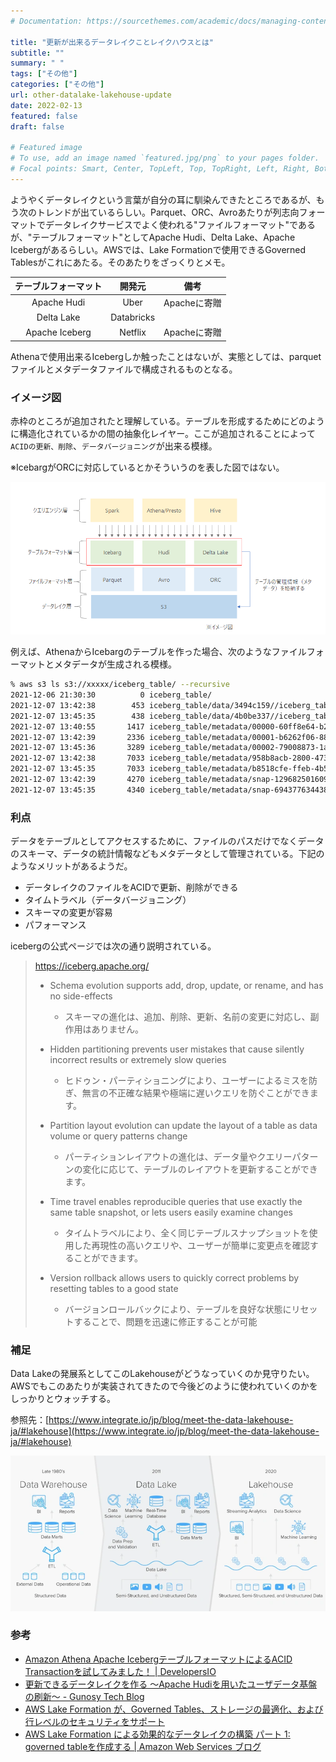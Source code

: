 ```yaml
---
# Documentation: https://sourcethemes.com/academic/docs/managing-content/

title: "更新が出来るデータレイクことレイクハウスとは"
subtitle: ""
summary: " "
tags: ["その他"]
categories: ["その他"]
url: other-datalake-lakehouse-update
date: 2022-02-13
featured: false
draft: false

# Featured image
# To use, add an image named `featured.jpg/png` to your pages folder.
# Focal points: Smart, Center, TopLeft, Top, TopRight, Left, Right, BottomLeft, Bottom, Bott
---
```




ようやくデータレイクという言葉が自分の耳に馴染んできたところであるが、もう次のトレンドが出ているらしい。Parquet、ORC、Avroあたりが列志向フォーマットでデータレイクサービスでよく使われる"ファイルフォーマット"であるが、"テーブルフォーマット"としてApache Hudi、Delta Lake、Apache Icebergがあるらしい。AWSでは、Lake Formationで使用できるGoverned Tablesがこれにあたる。そのあたりをざっくりとメモ。

| テーブルフォーマット |   開発元   |     備考     |
| :------------------: | :--------: | :----------: |
|     Apache  Hudi     |    Uber    | Apacheに寄贈 |
|     Delta  Lake      | Databricks |              |
|   Apache  Iceberg    |  Netflix   | Apacheに寄贈 |

Athenaで使用出来るIcebergしか触ったことはないが、実態としては、parquetファイルとメタデータファイルで構成されるものとなる。

### イメージ図

赤枠のところが追加されたと理解している。テーブルを形成するためにどのように構造化されているかの間の抽象化レイヤー。ここが追加されることによって`ACIDの更新、削除`、`データバージョニング`が出来る模様。

※IcebargがORCに対応しているとかそういうのを表した図ではない。

![image-20220126232022603](image-20220126232022603.png)

例えば、AthenaからIcebargのテーブルを作った場合、次のようなファイルフォーマットとメタデータが生成される模様。

```sh
% aws s3 ls s3://xxxxx/iceberg_table/ --recursive
2021-12-06 21:30:30          0 iceberg_table/
2021-12-07 13:42:38        453 iceberg_table/data/3494c159//iceberg_table/category=macbook/id_bucket=4/82f67f06-a0e1-4522-ba48-3cbe6d3a8be6.parquet
2021-12-07 13:45:35        438 iceberg_table/data/4b0be337//iceberg_table/category=macbook/id_bucket=4/dde0a679-84f8-46f4-891e-33355a25f396.parquet
2021-12-07 13:40:55       1417 iceberg_table/metadata/00000-60ff8e64-b2c6-4cc1-89b1-dc740816cf2d.metadata.json
2021-12-07 13:42:39       2336 iceberg_table/metadata/00001-b6262f06-8805-40c6-9b28-7b1d361f3705.metadata.json
2021-12-07 13:45:36       3289 iceberg_table/metadata/00002-79008873-1a1b-44db-830a-cdeae6c87dde.metadata.json
2021-12-07 13:42:38       7033 iceberg_table/metadata/958b8acb-2800-473b-b55e-486333344762-m0.avro
2021-12-07 13:45:35       7033 iceberg_table/metadata/b8518cfe-ffeb-4b58-880b-81ffe1156b85-m0.avro
2021-12-07 13:42:39       4270 iceberg_table/metadata/snap-1296825016097872104-1-958b8acb-2800-473b-b55e-486333344762.avro
2021-12-07 13:45:35       4340 iceberg_table/metadata/snap-6943776344382491461-1-b8518cfe-ffeb-4b58-880b-81ffe1156b85.avro
```

### 利点

データをテーブルとしてアクセスするために、ファイルのパスだけでなくデータのスキーマ、データの統計情報などもメタデータとして管理されている。下記のようなメリットがあるようだ。

- データレイクのファイルをACIDで更新、削除ができる
- タイムトラベル（データバージョニング）
- スキーマの変更が容易
- パフォーマンス

icebergの公式ページでは次の通り説明されている。

> https://iceberg.apache.org/
>
> - Schema evolution supports add, drop, update, or rename, and has no side-effects
>   - スキーマの進化は、追加、削除、更新、名前の変更に対応し、副作用はありません。
>
> - Hidden partitioning prevents user mistakes that cause silently incorrect results or extremely slow queries
>   - ヒドゥン・パーティショニングにより、ユーザーによるミスを防ぎ、無言の不正確な結果や極端に遅いクエリを防ぐことができます。
>
> - Partition layout evolution can update the layout of a table as data volume or query patterns change
>   - パーティションレイアウトの進化は、データ量やクエリーパターンの変化に応じて、テーブルのレイアウトを更新することができます。
>
> - Time travel enables reproducible queries that use exactly the same table snapshot, or lets users easily examine changes
>   - タイムトラベルにより、全く同じテーブルスナップショットを使用した再現性の高いクエリや、ユーザーが簡単に変更点を確認することができます。
> - Version rollback allows users to quickly correct problems by resetting tables to a good state
>   - バージョンロールバックにより、テーブルを良好な状態にリセットすることで、問題を迅速に修正することが可能

### 補足

Data Lakeの発展系としてこのLakehouseがどうなっていくのか見守りたい。AWSでもこのあたりが実装されてきたので今後どのように使われていくのかをしっかりとウォッチする。

参照先：[https://www.integrate.io/jp/blog/meet-the-data-lakehouse-ja/#lakehouse](https://www.integrate.io/jp/blog/meet-the-data-lakehouse-ja/#lakehouse)

![image-20220126234849856](image-20220126234849856.png)

### 参考

- [Amazon Athena Apache IcebergテーブルフォーマットによるACID Transactionを試してみました！ \| DevelopersIO](https://dev.classmethod.jp/articles/20211207-amazon-athena-iceberg-preview)
- [更新できるデータレイクを作る 〜Apache Hudiを用いたユーザデータ基盤の刷新〜 \- Gunosy Tech Blog](https://tech.gunosy.io/entry/apache_hudi?utm_source=pocket_mylist)
- [AWS Lake Formation が、Governed Tables、ストレージの最適化、および行レベルのセキュリティをサポート](https://aws.amazon.com/jp/about-aws/whats-new/2021/11/aws-lake-formation-governed-tables-storage-security)
- [AWS Lake Formation による効果的なデータレイクの構築 パート 1: governed tableを作成する \| Amazon Web Services ブログ](https://aws.amazon.com/jp/blogs/news/blogs-big-data-part-1-effective-data-lakes-using-aws-lake-formation-part-1-getting-started-with-governed-tables/)
